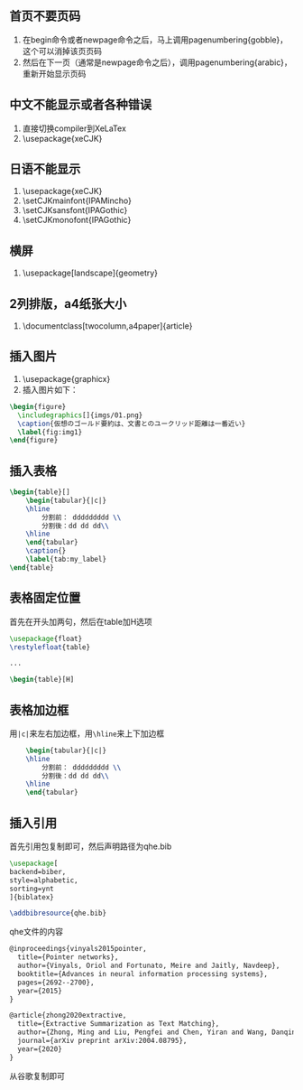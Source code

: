 ## 首页不要页码 
1. 在begin命令或者newpage命令之后，马上调用pagenumbering{gobble}，这个可以消掉该页页码
2. 然后在下一页（通常是newpage命令之后），调用pagenumbering{arabic}，重新开始显示页码

## 中文不能显示或者各种错误
1. 直接切换compiler到XeLaTex
2. \usepackage{xeCJK}

## 日语不能显示
1. \usepackage{xeCJK}
2. \setCJKmainfont{IPAMincho}
3. \setCJKsansfont{IPAGothic}
4. \setCJKmonofont{IPAGothic}

## 横屏
1. \usepackage[landscape]{geometry}

## 2列排版，a4纸张大小
1. \documentclass[twocolumn,a4paper]{article}

## 插入图片
1. \usepackage{graphicx}
2. 插入图片如下：
```tex
\begin{figure}
  \includegraphics[]{imgs/01.png}
  \caption{仮想のゴールド要約は、文書とのユークリッド距離は一番近い}
  \label{fig:img1}
\end{figure}
```

## 插入表格
```tex
\begin{table}[]
    \begin{tabular}{|c|}
    \hline
        分割前： ddddddddd \\
        分割後：dd dd dd\\
    \hline
    \end{tabular}
    \caption{}
    \label{tab:my_label}
\end{table}
```

## 表格固定位置
首先在开头加两句，然后在table加H选项
```tex
\usepackage{float}
\restylefloat{table}

...

\begin{table}[H]
```

## 表格加边框
用`|c|`来左右加边框，用`\hline`来上下加边框

```tex
    \begin{tabular}{|c|}
    \hline
        分割前： ddddddddd \\
        分割後：dd dd dd\\
    \hline
    \end{tabular}
```

## 插入引用
首先引用包复制即可，然后声明路径为qhe.bib
```tex
\usepackage[
backend=biber,
style=alphabetic,
sorting=ynt
]{biblatex}

\addbibresource{qhe.bib}
```

qhe文件的内容
```tex
@inproceedings{vinyals2015pointer,
  title={Pointer networks},
  author={Vinyals, Oriol and Fortunato, Meire and Jaitly, Navdeep},
  booktitle={Advances in neural information processing systems},
  pages={2692--2700},
  year={2015}
}

@article{zhong2020extractive,
  title={Extractive Summarization as Text Matching},
  author={Zhong, Ming and Liu, Pengfei and Chen, Yiran and Wang, Danqing and Qiu, Xipeng and Huang, Xuanjing},
  journal={arXiv preprint arXiv:2004.08795},
  year={2020}
}
```
从谷歌复制即可
